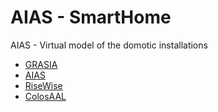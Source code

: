 # AIAS - SmartHome
AIAS - Virtual model of the domotic installations

- [GRASIA](grasia.fdi.ucm.es)
- [AIAS](http://www.aiasbo.it)
- [RiseWise](https://risewise.eu)
- [ColosAAL](https://grasia.fdi.ucm.es/colosaal)
